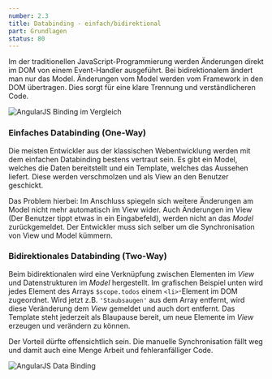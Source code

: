 ```yaml
---
number: 2.3
title: Databinding - einfach/bidirektional
part: Grundlagen
status: 80
---
```

Im der traditionellen JavaScript-Programmierung werden Änderungen direkt im DOM von einem Event-Handler ausgeführt. Bei bidirektionalem ändert man nur das Model. Änderungen vom Model werden vom Framework in den DOM übertragen. Dies sorgt für eine klare Trennung und verständlicheren Code.

![AngularJS Binding im Vergleich](../images/figures/binding-types.png)

### Einfaches Databinding (One-Way)
Die meisten Entwickler aus der klassischen Webentwicklung werden mit dem einfachen Databinding bestens vertraut sein. Es gibt ein Model, welches die Daten bereitstellt und ein Template, welches das Aussehen liefert. Diese werden verschmolzen und als View an den Benutzer geschickt.

Das Problem hierbei: Im Anschluss spiegeln sich weitere Änderungen am Model nicht mehr automatisch im View wider. Auch Änderungen im View (Der Benutzer tippt etwas in ein Eingabefeld), werden nicht an das *Model* zurückgemeldet. Der Entwickler muss sich selber um die Synchronisation von View und Model kümmern.

### Bidirektionales Databinding (Two-Way)
Beim bidirektionalen wird eine Verknüpfung zwischen Elementen im *View* und Datenstrukturen im *Model* hergestellt. Im grafischen Beispiel unten wird jedes Element des Arrays `$scope.todos` einem `<li>`-Element im DOM zugeordnet. Wird jetzt z.B. `'Staubsaugen'` aus dem Array entfernt, wird diese Veränderung dem *View* gemeldet und auch dort entfernt. Das Template steht jederzeit als Blaupause bereit, um neue Elemente im *View* erzeugen und verändern zu können.

Der Vorteil dürfte offensichtlich sein. Die manuelle Synchronisation fällt weg und damit auch eine Menge Arbeit und fehleranfälliger Code.

![AngularJS Data Binding](../images/figures/data-binding.png)
